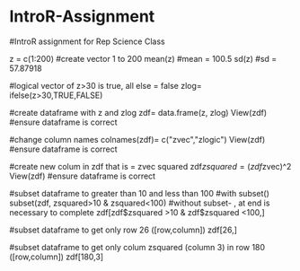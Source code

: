 # IntroR-Assignment
#IntroR assignment for Rep Science Class

z = c(1:200) #create vector 1 to 200
mean(z) #mean = 100.5
sd(z) #sd = 57.87918

#logical vector of z>30 is true, all else = false
zlog= ifelse(z>30,TRUE,FALSE)

#create dataframe with z and zlog
zdf= data.frame(z, zlog)
View(zdf) #ensure dataframe is correct

#change column names
colnames(zdf)= c("zvec","zlogic")
View(zdf) #ensure dataframe is correct

#create new colum in zdf that is = zvec squared
zdf$zsquared = (zdf$zvec)^2
View(zdf) #ensure dataframe is correct

#subset dataframe to greater than 10 and less than 100
#with subset()
subset(zdf, zsquared>10 & zsquared<100)
#without subset- , at end is necessary to complete
zdf[zdf$zsquared >10 & zdf$zsquared <100,]

#subset dataframe to get only row 26 ([row,column])
zdf[26,]

#subset dataframe to get only colum zsquared (column 3) in row 180 ([row,column])
zdf[180,3]

